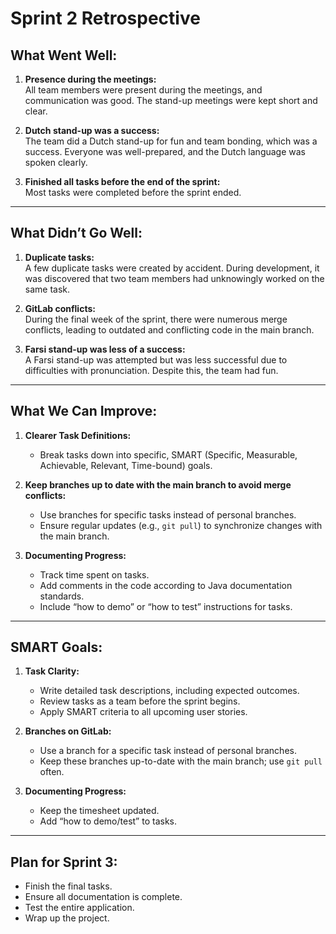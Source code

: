 # Sprint 2 Retrospective

## What Went Well:
1. **Presence during the meetings:**  
   All team members were present during the meetings, and communication was good. The stand-up meetings were kept short and clear.

2. **Dutch stand-up was a success:**  
   The team did a Dutch stand-up for fun and team bonding, which was a success. Everyone was well-prepared, and the Dutch language was spoken clearly.

3. **Finished all tasks before the end of the sprint:**  
   Most tasks were completed before the sprint ended.

---

## What Didn’t Go Well:
1. **Duplicate tasks:**  
   A few duplicate tasks were created by accident. During development, it was discovered that two team members had unknowingly worked on the same task.

2. **GitLab conflicts:**  
   During the final week of the sprint, there were numerous merge conflicts, leading to outdated and conflicting code in the main branch.

3. **Farsi stand-up was less of a success:**  
   A Farsi stand-up was attempted but was less successful due to difficulties with pronunciation. Despite this, the team had fun.

---

## What We Can Improve:
1. **Clearer Task Definitions:**
    - Break tasks down into specific, SMART (Specific, Measurable, Achievable, Relevant, Time-bound) goals.

2. **Keep branches up to date with the main branch to avoid merge conflicts:**
    - Use branches for specific tasks instead of personal branches.
    - Ensure regular updates (e.g., `git pull`) to synchronize changes with the main branch.

3. **Documenting Progress:**
    - Track time spent on tasks.
    - Add comments in the code according to Java documentation standards.
    - Include “how to demo” or “how to test” instructions for tasks.

---

## SMART Goals:
1. **Task Clarity:**
    - Write detailed task descriptions, including expected outcomes.
    - Review tasks as a team before the sprint begins.
    - Apply SMART criteria to all upcoming user stories.

2. **Branches on GitLab:**
    - Use a branch for a specific task instead of personal branches.
    - Keep these branches up-to-date with the main branch; use `git pull` often.

3. **Documenting Progress:**
    - Keep the timesheet updated.
    - Add “how to demo/test” to tasks.

---

## Plan for Sprint 3:
- Finish the final tasks.
- Ensure all documentation is complete.
- Test the entire application.
- Wrap up the project.  
